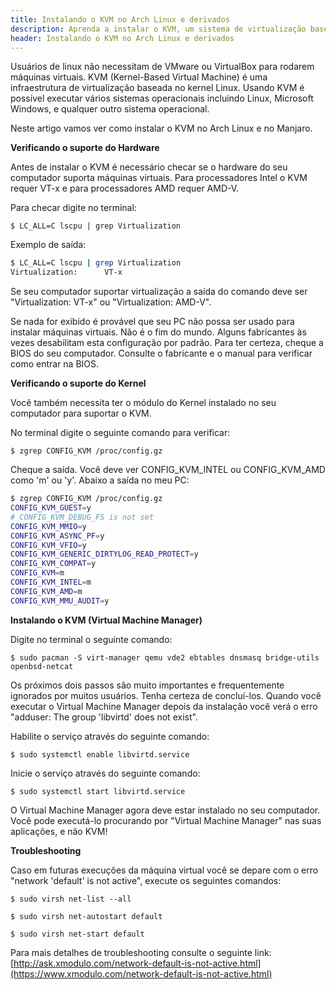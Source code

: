 ```yaml
---
title: Instalando o KVM no Arch Linux e derivados
description: Aprenda a instalar o KVM, um sistema de virtualização baseado no Kernel Linux.
header: Instalando o KVM no Arch Linux e derivados
---
```


Usuários de linux não necessitam de VMware ou VirtualBox para rodarem máquinas virtuais. KVM (Kernel-Based Virtual Machine) é uma infraestrutura de virtualização baseada no kernel Linux. Usando KVM é possível executar vários sistemas operacionais incluindo Linux, Microsoft Windows, e qualquer outro sistema operacional.

Neste artigo vamos ver como instalar o KVM no Arch Linux e no Manjaro.

**Verificando o suporte do Hardware**

Antes de instalar o KVM é necessário checar se o hardware do seu computador suporta máquinas virtuais. Para processadores Intel o KVM requer VT-x e para processadores AMD requer AMD-V.

Para checar digite no terminal:

```console
$ LC_ALL=C lscpu | grep Virtualization
```

Exemplo de saída:

```bash
$ LC_ALL=C lscpu | grep Virtualization  
Virtualization:      VT-x
```

Se seu computador suportar virtualização a saída do comando deve ser "Virtualization: VT-x" ou "Virtualization: AMD-V".

Se nada for exibido é provável que seu PC não possa ser usado para instalar máquinas virtuais. Não é o fim do mundo. Alguns fabricantes às vezes desabilitam esta configuração por padrão. Para ter certeza, cheque a BIOS do seu computador. Consulte o fabricante e o manual para verificar como entrar na BIOS.

**Verificando o suporte do Kernel**

Você também necessita ter o módulo do Kernel instalado no seu computador para suportar o KVM.

No terminal digite o seguinte comando para verificar:

```console
$ zgrep CONFIG_KVM /proc/config.gz
```

Cheque a saída. Você deve ver CONFIG_KVM_INTEL ou CONFIG_KVM_AMD como 'm' ou 'y'. Abaixo a saída no meu PC:

```bash
$ zgrep CONFIG_KVM /proc/config.gz
CONFIG_KVM_GUEST=y  
# CONFIG_KVM_DEBUG_FS is not set  
CONFIG_KVM_MMIO=y  
CONFIG_KVM_ASYNC_PF=y  
CONFIG_KVM_VFIO=y  
CONFIG_KVM_GENERIC_DIRTYLOG_READ_PROTECT=y  
CONFIG_KVM_COMPAT=y  
CONFIG_KVM=m  
CONFIG_KVM_INTEL=m  
CONFIG_KVM_AMD=m  
CONFIG_KVM_MMU_AUDIT=y  
```

**Instalando o KVM (Virtual Machine Manager)**

Digite no terminal o seguinte comando:

```console
$ sudo pacman -S virt-manager qemu vde2 ebtables dnsmasq bridge-utils openbsd-netcat
```

Os próximos dois passos são muito importantes e frequentemente ignorados por muitos usuários. Tenha certeza de concluí-los. Quando você executar o Virtual Machine Manager depois da instalação você verá o erro "adduser: The group 'libvirtd' does not exist".

Habilite o serviço através do seguinte comando:

```console
$ sudo systemctl enable libvirtd.service
```

Inicie o serviço através do seguinte comando:

```console
$ sudo systemctl start libvirtd.service
```

O Virtual Machine Manager agora deve estar instalado no seu computador. Você pode executá-lo procurando por "Virtual Machine Manager" nas suas aplicações, e não KVM!

**Troubleshooting**

Caso em futuras execuções da máquina virtual você se depare com o erro "network 'default' is not active", execute os seguintes comandos:

```console
$ sudo virsh net-list --all
```

```console
$ sudo virsh net-autostart default
```

```console
$ sudo virsh net-start default
```

Para mais detalhes de troubleshooting consulte o seguinte link:  
[http://ask.xmodulo.com/network-default-is-not-active.html](https://www.xmodulo.com/network-default-is-not-active.html)
